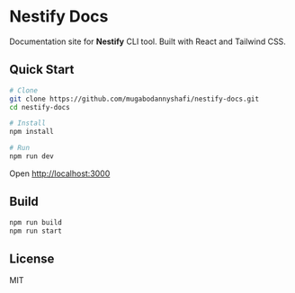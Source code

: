 # Nestify Docs

Documentation site for **Nestify** CLI tool. Built with React and Tailwind CSS.

## Quick Start

```bash
# Clone
git clone https://github.com/mugabodannyshafi/nestify-docs.git
cd nestify-docs

# Install
npm install

# Run
npm run dev
```

Open [http://localhost:3000](http://localhost:8080)

## Build

```bash
npm run build
npm run start
```

## License

MIT